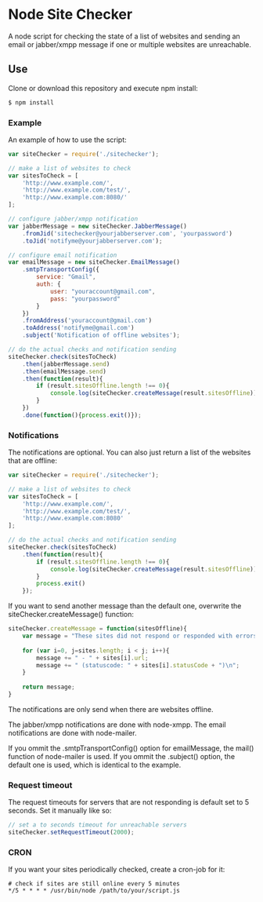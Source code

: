 # Node Site Checker

A node script for checking the state of a list of websites and sending an email or jabber/xmpp message if one or multiple websites are unreachable.

## Use

Clone or download this repository and execute npm install:

```bash
$ npm install
```
### Example

An example of how to use the script:

```javascript
var siteChecker = require('./sitechecker');

// make a list of websites to check
var sitesToCheck = [
	'http://www.example.com/',
	'http://www.example.com/test/',
	'http://www.example.com:8080/'
];

// configure jabber/xmpp notification
var jabberMessage = new siteChecker.JabberMessage()
	.fromJid('sitechecker@yourjabberserver.com', 'yourpassword')
	.toJid('notifyme@yourjabberserver.com');

// configure email notification
var emailMessage = new siteChecker.EmailMessage()
	.smtpTransportConfig({
		service: "Gmail",
		auth: {
			user: "youraccount@gmail.com",
			pass: "yourpassword"
		}
	})
	.fromAddress('youraccount@gmail.com')
	.toAddress('notifyme@gmail.com')
	.subject('Notification of offline websites');

// do the actual checks and notification sending
siteChecker.check(sitesToCheck)
	.then(jabberMessage.send)
	.then(emailMessage.send)
	.then(function(result){
		if (result.sitesOffline.length !== 0){
			console.log(siteChecker.createMessage(result.sitesOffline));
		}
	})
	.done(function(){process.exit()});
```

### Notifications

The notifications are optional. You can also just return a list of the websites that are offline:

```javascript
var siteChecker = require('./sitechecker');

// make a list of websites to check
var sitesToCheck = [
	'http://www.example.com/',
	'http://www.example.com/test/',
	'http://www.example.com:8080'
];

// do the actual checks and notification sending
siteChecker.check(sitesToCheck)
	.then(function(result){
		if (result.sitesOffline.length !== 0){
			console.log(siteChecker.createMessage(result.sitesOffline));
		}
		process.exit()
	});
```

If you want to send another message than the default one, overwrite the siteChecker.createMessage() function:

```javascript
siteChecker.createMessage = function(sitesOffline){
	var message = "These sites did not respond or responded with errors:\n\n";
	
	for (var i=0, j=sites.length; i < j; i++){
		message += " - " + sites[i].url;
		message += " (statuscode: " + sites[i].statusCode + ")\n";
	}
	
	return message;
}
```

The notifications are only send when there are websites offline.

The jabber/xmpp notifications are done with node-xmpp. The email notifications are done with node-mailer.

If you ommit the .smtpTransportConfig() option for emailMessage, the mail() function of node-mailer is used. If you ommit the .subject() option, the default one is used, which is identical to the example.

### Request timeout

The request timeouts for servers that are not responding is default set to 5 seconds. Set it manually like so:

```javascript
// set a to seconds timeout for unreachable servers
siteChecker.setRequestTimeout(2000);
```

### CRON

If you want your sites periodically checked, create a cron-job for it:

```
# check if sites are still online every 5 minutes
*/5 * * * * /usr/bin/node /path/to/your/script.js
```